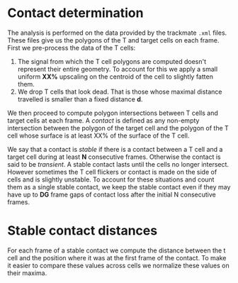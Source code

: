 # Contact determination

The analysis is performed on the data provided by the trackmate `.xml`
files. These files give us the polygons of the T and target cells on
each frame. First we pre-process the data of the T cells:

1. The signal from which the T cell polygons are computed doesn't
   represent their entire geometry. To account for this we apply a
   small uniform **XX%** upscaling on the centroid of the cell to 
   slightly fatten them.
2. We drop T cells that look dead. That is those whose maximal
   distance travelled is smaller than a fixed distance **d**.
   
We then proceed to compute polygon intersections between T cells and
target cells at each frame. A *contact* is defined as any non-empty 
intersection between the polygon of the target cell and the polygon of
the T cell whose surface is at least XX% of the surface of the T cell. 

We say that a contact is *stable* if there is a contact between a T
cell and a target cell during at least **N** consecutive
frames. Otherwise the contact is said to be *transient*. A stable
contact lasts until the cells no longer intersect. However sometimes
the T cell flickers or contact is made on the side of cells and is
slightly unstable. To account for these situations and count them as a
single stable contact, we keep the stable contact even if they may
have up to **DG** frame gaps of contact loss after the initial N
consecutive frames.

# Stable contact distances

For each frame of a stable contact we compute the distance between the
t cell and the position where it was at the first frame of the
contact. To make it easier to compare these values across cells we
normalize these values on their maxima.

